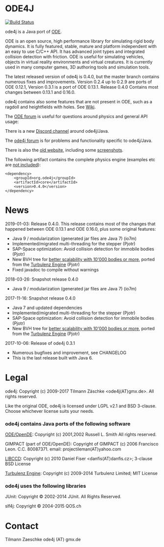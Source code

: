 ODE4J
=====

[![Build Status](https://travis-ci.org/tzaeschke/ode4j.svg?branch=master)](https://travis-ci.org/tzaeschke/ode4j)


ode4j is a Java port of [ODE](http://www.ode.org/).

ODE is an open source, high performance library for simulating rigid body dynamics. It is fully featured, stable, mature and platform independent with an easy to use C/C++ API. It has advanced joint types and integrated collision detection with friction. ODE is useful for simulating vehicles, objects in virtual reality environments and virtual creatures.
It is currently used in many computer games, 3D authoring tools and simulation tools.

The latest released version of ode4j is 0.4.0, but the master branch contains numerous fixes and improvements.
Version 0.2.4 up to 0.2.9 are ports of ODE 0.12.1, Version 0.3.1 is a port of ODE 0.13.1. Release 0.4.0 Contains most changes between 0.13.1 and 0.16.0.  

ode4j contains also some features that are not present in ODE, such as a ragdoll and heightfields with holes. See [Wiki](https://github.com/tzaeschke/ode4j/wiki/Functionality-beyond-ODE).

The [ODE forum](https://groups.google.com/forum/#!forum/ode-users) is useful for questions around physics and general API usage: 

There is a new [Discord channel](https://discord.gg/UFXJcXv2P8) around ode4j/Java.

The [ode4j forum](https://groups.google.com/forum/?hl=en#!forum/ode4j) is for problems and functionality specific to ode4j/Java. 

There is also the [old website](http://www.zaeschke.com/ode4j/), including some [screenshots](http://www.zaeschke.com/ode4j/ode4j-features.html).


The following artifact contains the complete physics engine (examples etc are [not included](https://github.com/tzaeschke/ode4j/wiki/Maven-HOWTO)):

``` 
<dependency>
    <groupId>org.ode4j</groupId>
    <artifactId>core</artifactId>
    <version>0.4.0</version>
</dependency>
```

News
====

2019-01-03: Release 0.4.0. This release contains most of the changes that happened between ODE 0.13.1 and ODE 0.16.0, plus some original features: 
 * Java 9 / modularization (generated jar files are Java 7) (io7m)
 * Implemented/migrated multi-threading for the stepper (Pjotr)
 * SAP-Space optimization: Avoid collision detection for immobile bodies (Pjotr)
 * New BVH tree for [better scalability with 10'000 bodies or more](https://github.com/tzaeschke/ode4j/pull/58), ported from the [Turbulenz Engine](https://github.com/turbulenz/turbulenz_engine) (Pjotr)
 * Fixed javadoc to compile without warnings
 

2018-03-26: Snapshot release 0.4.0
 * Java 9 / modularization (generated jar files are Java 7) (io7m)
 
2017-11-16: Snapshot release 0.4.0
 * Java 7 and updated dependencies
 * Implemented/migrated multi-threading for the stepper (Pjotr)
 * SAP-Space optimization: Avoid collision detection for immobile bodies (Pjotr)
 * New BVH tree for [better scalability with 10'000 bodies or more](https://github.com/tzaeschke/ode4j/pull/58), ported from the [Turbulenz Engine](https://github.com/turbulenz/turbulenz_engine) (Pjotr)
 

2017-10-06: Release of ode4j 0.3.1

 * Numerous bugfixes and improvement, see CHANGELOG
 * This is the last release built with Java 6.


Legal
=====

ode4j:
Copyright (c) 2009-2017 Tilmann Zäschke <ode4j(AT)gmx.de>.
All rights reserved.




Like the original ODE, ode4j is licensed under LGPL v2.1 and BSD 3-clause. Choose whichever license suits your needs. 


### ode4j contains Java ports of the following software

[ODE/OpenDE](http://www.ode.org/):
Copyright  (c) 2001,2002 Russell L. Smith
All rights reserved.

GIMPACT (part of ODE/OpenDE):
Copyright of GIMPACT (c) 2006 Francisco Leon. C.C. 80087371.
email: projectileman(AT)yahoo.com

[LIBCCD](https://github.com/danfis/libccd):
Copyright (c) 2010 Daniel Fiser <danfis(AT)danfis.cz>;
3-clause BSD License

[Turbulenz Engine](https://github.com/turbulenz/turbulenz_engine):
Copyright (c) 2009-2014 Turbulenz Limited; MIT License

### ode4j uses the following libraries

JUnit: 
Copyright © 2002-2014 JUnit. All Rights Reserved. 

slf4j: 
Copyright © 2004-2015 QOS.ch


Contact
=======

Tilmann Zaeschke
ode4j (AT) gmx.de

